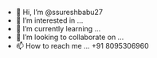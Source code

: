 - 👋 Hi, I’m @ssureshbabu27
- 👀 I’m interested in ...
- 🌱 I’m currently learning ...
- 💞️ I’m looking to collaborate on ...
- 📫 How to reach me ... +91 8095306960

<!---
ssureshbabu27/ssureshbabu27 is a ✨ special ✨ repository because its `README.md` (this file) appears on your GitHub profile.
You can click the Preview link to take a look at your changes.
--->
